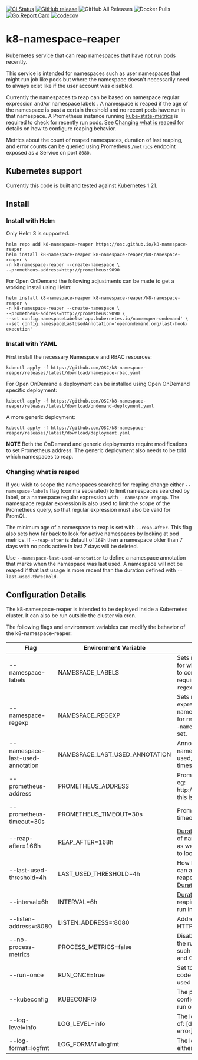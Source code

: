 [![CI Status](https://github.com/OSC/k8-namespace-reaper/workflows/test/badge.svg?branch=main)](https://github.com/OSC/k8-namespace-reaper/actions?query=workflow%3Atest)
[![GitHub release](https://img.shields.io/github/v/release/OSC/k8-namespace-reaper?include_prereleases&sort=semver)](https://github.com/OSC/k8-namespace-reaper/releases/latest)
![GitHub All Releases](https://img.shields.io/github/downloads/OSC/k8-namespace-reaper/total)
![Docker Pulls](https://img.shields.io/docker/pulls/ohiosupercomputer/k8-namespace-reaper)
[![Go Report Card](https://goreportcard.com/badge/github.com/OSC/k8-namespace-reaper?ts=1)](https://goreportcard.com/report/github.com/OSC/k8-namespace-reaper)
[![codecov](https://codecov.io/gh/OSC/k8-namespace-reaper/branch/main/graph/badge.svg)](https://codecov.io/gh/OSC/k8-namespace-reaper)

# k8-namespace-reaper

Kubernetes service that can reap namespaces that have not run pods recently.

This service is intended for namespaces such as user namespaces that might run job like pods but where the namespace doesn't necessarily need to always exist like if the user account was disabled.

Currently the namespaces to reap can be based on namespace regular expression and/or namespace labels . A namespace is reaped if the age of the namespace is past a certain threshold and no recent pods have run in that namespace. A Prometheus instance running [kube-state-metrics](https://github.com/kubernetes/kube-state-metrics) is required to check for recently run pods. See [Changing what is reaped](#changing-what-is-reaped) for details on how to configure reaping behavior.

Metrics about the count of reaped namespaces, duration of last reaping, and error counts can be queried using Prometheus `/metrics` endpoint exposed as a Service on port `8080`.

## Kubernetes support

Currently this code is built and tested against Kubernetes 1.21.

## Install

### Install with Helm

Only Helm 3 is supported.

```
helm repo add k8-namespace-reaper https://osc.github.io/k8-namespace-reaper
helm install k8-namespace-reaper k8-namespace-reaper/k8-namespace-reaper \
-n k8-namespace-reaper --create-namespace \
--prometheus-address=http://prometheus:9090
```

For Open OnDemand the following adjustments can be made to get a working install using Helm:

```
helm install k8-namespace-reaper k8-namespace-reaper/k8-namespace-reaper \
-n k8-namespace-reaper --create-namespace \
--prometheus-address=http://prometheus:9090 \
--set config.namespaceLabels='app.kubernetes.io/name=open-ondemand' \
--set config.namespaceLastUsedAnnotation='openondemand.org/last-hook-execution'
```

### Install with YAML

First install the necessary Namespace and RBAC resources:

```
kubectl apply -f https://github.com/OSC/k8-namespace-reaper/releases/latest/download/namespace-rbac.yaml
```

For Open OnDemand a deployment can be installed using Open OnDemand specific deployment:

```
kubectl apply -f https://github.com/OSC/k8-namespace-reaper/releases/latest/download/ondemand-deployment.yaml
```

A more generic deployment:

```
kubectl apply -f https://github.com/OSC/k8-namespace-reaper/releases/latest/download/deployment.yaml
```

**NOTE** Both the OnDemand and generic deployments require modifications to set Prometheus address. The generic deployment also needs to be told which namespaces to reap.

### Changing what is reaped

If you wish to scope the namespaces searched for reaping change either `--namespace-labels` flag (comma separated) to limit namespaces searched by label, or a namespace regular expression with `--namespace-regexp`. The namespace regular expression is also used to limit the scope of the Prometheus query, so that regular expression must also be valid for PromQL.

The minimum age of a namespace to reap is set with `--reap-after`. This flag also sets how far back to look for active namespaces by looking at pod metrics. If `--reap-after` is default of `168h` then a namespace older than 7 days with no pods active in last 7 days will be deleted.

Use `--namespace-last-used-annotation` to define a namespace annotation that marks when the namespace was last used.
A namespace will not be reaped if that last usage is more recent than the duration defined with `--last-used-threshold`.

## Configuration Details

The k8-namespace-reaper is intended to be deployed inside a Kubernetes cluster. It can also be run outside the cluster via cron.

The following flags and environment variables can modify the behavior of the k8-namespace-reaper:

| Flag    | Environment Variable | Description |
|---------|----------------------|-------------|
| --namespace-labels | NAMESPACE_LABELS | Sets namespaces labels for which namespaces to consider for reaping, required if `--namespace-regexp` is not set. |
| --namespace-regexp | NAMESPACE_REGEXP | Sets namespace regular expression for which namespaces to consider for reaping, required if `--namespace-labels` is not set. |
| --namespace-last-used-annotation | NAMESPACE\_LAST\_USED_ANNOTATION | Annotation of when namespace was last used, must be Unix timestamp |
| --prometheus-address | PROMETHEUS_ADDRESS | Prometheus address, eg: http://prometheus:9090, this is required |
| --prometheus-timeout=30s | PROMETHEUS_TIMEOUT=30s | Prometheus query timeout [Duration](https://golang.org/pkg/time/#ParseDuration) |
| --reap-after=168h | REAP_AFTER=168h |  [Duration](https://golang.org/pkg/time/#ParseDuration) minimum age of namespaces to reap as well as how far back to look for active pods |
| --last-used-threshold=4h | LAST\_USED_THRESHOLD=4h | How long after last used can a namespace be reaped (must be a [Duration](https://golang.org/pkg/time/#ParseDuration)) |
| --interval=6h | INTERVAL=6h | [Duration](https://golang.org/pkg/time/#ParseDuration) between each reaping execution when run in loop |
| --listen-address=:8080 | LISTEN_ADDRESS=:8080| Address to listen for HTTP requests |
| --no-process-metrics | PROCESS_METRICS=false | Disable metrics about the running processes such as CPU, memory and Go stats |
| --run-once | RUN_ONCE=true | Set to only execute reap code once and exit, ie used when run via cron|
| --kubeconfig | KUBECONFIG | The path to Kubernetes config, required when run outside Kubernetes |
| --log-level=info | LOG_LEVEL=info | The logging level One of: [debug, info, warn, error] |
| --log-format=logfmt | LOG_FORMAT=logfmt | The logging format, either logfmt or json |
